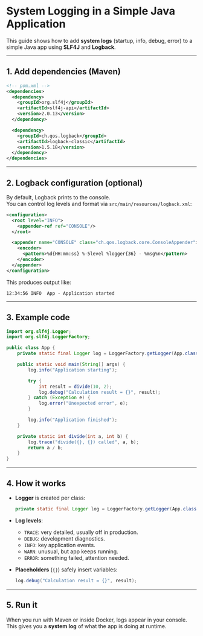 # System Logging in a Simple Java Application

This guide shows how to add **system logs** (startup, info, debug,
error) to a simple Java app using **SLF4J** and **Logback**.

------------------------------------------------------------------------

## 1. Add dependencies (Maven)

``` xml
<!-- pom.xml -->
<dependencies>
  <dependency>
    <groupId>org.slf4j</groupId>
    <artifactId>slf4j-api</artifactId>
    <version>2.0.13</version>
  </dependency>

  <dependency>
    <groupId>ch.qos.logback</groupId>
    <artifactId>logback-classic</artifactId>
    <version>1.5.18</version>
  </dependency>
</dependencies>
```

------------------------------------------------------------------------

## 2. Logback configuration (optional)

By default, Logback prints to the console.\
You can control log levels and format via
`src/main/resources/logback.xml`:

``` xml
<configuration>
  <root level="INFO">
    <appender-ref ref="CONSOLE"/>
  </root>

  <appender name="CONSOLE" class="ch.qos.logback.core.ConsoleAppender">
    <encoder>
      <pattern>%d{HH:mm:ss} %-5level %logger{36} - %msg%n</pattern>
    </encoder>
  </appender>
</configuration>
```

This produces output like:

    12:34:56 INFO  App - Application started

------------------------------------------------------------------------

## 3. Example code

``` java
import org.slf4j.Logger;
import org.slf4j.LoggerFactory;

public class App {
    private static final Logger log = LoggerFactory.getLogger(App.class);

    public static void main(String[] args) {
        log.info("Application starting");

        try {
            int result = divide(10, 2);
            log.debug("Calculation result = {}", result);
        } catch (Exception e) {
            log.error("Unexpected error", e);
        }

        log.info("Application finished");
    }

    private static int divide(int a, int b) {
        log.trace("divide({}, {}) called", a, b);
        return a / b;
    }
}
```

------------------------------------------------------------------------

## 4. How it works

-   **Logger** is created per class:

    ``` java
    private static final Logger log = LoggerFactory.getLogger(App.class);
    ```

-   **Log levels**:

    -   `TRACE`: very detailed, usually off in production.
    -   `DEBUG`: development diagnostics.
    -   `INFO`: key application events.
    -   `WARN`: unusual, but app keeps running.
    -   `ERROR`: something failed, attention needed.

-   **Placeholders** (`{}`) safely insert variables:

    ``` java
    log.debug("Calculation result = {}", result);
    ```

------------------------------------------------------------------------
## 5. Run it

When you run with Maven or inside Docker, logs appear in your console.\
This gives you a **system log** of what the app is doing at runtime.

